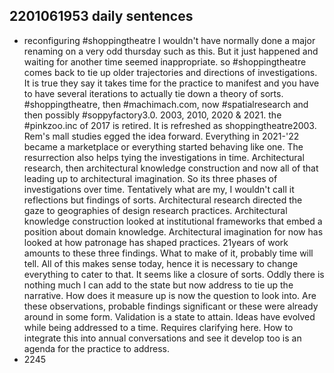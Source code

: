 ## 2201061953 daily sentences

* reconfiguring #shoppingtheatre
I wouldn't have normally done a major renaming on a very odd thursday such as this.
But it just happened and waiting for another time seemed inappropriate.
so #shoppingtheatre comes back to tie up older trajectories and directions of investigations.
It is true they say it takes time for the practice to manifest and you have to have several iterations to actually tie down a theory of sorts.
#shoppingtheatre, then #machimach.com, now #spatialresearch and then possibly #soppyfactory3.0.
2003, 2010, 2020 & 2021. 
the #pinkzoo.inc of 2017 is retired. 
It is refreshed as shoppingtheatre2003. 
Rem's mall studies egged the idea forward. 
Everything in 2021-'22 became a marketplace or everything started behaving like one.
The resurrection also helps tying the investigations in time. 
Architectural research, then architectural knowledge construction and now all of that leading up to architectural imagination.
So its three phases of investigations over time. 
Tentatively what are my, I wouldn't call it reflections but findings of sorts.
Architectural research directed the gaze to geographies of design research practices.
Architectural knowledge construction looked at institutional frameworks that embed a position about domain knowledge.
Architectural imagination for now has looked at how patronage has shaped practices.
21years of work amounts to these three findings. 
What to make of it, probably time will tell.
All of this makes sense today, hence it is necessary to change everything to cater to that. 
It seems like a closure of sorts.
Oddly there is nothing much I can add to the state but now address to tie up the narrative. 
How does it measure up is now the question to look into.
Are these observations, probable findings significant or these were already around in some form.
Validation is a state to attain. 
Ideas have evolved while being addressed to a time. 
Requires clarifying here. 
How to integrate this into annual conversations and see it develop too is an agenda for the practice to address. 
* 2245